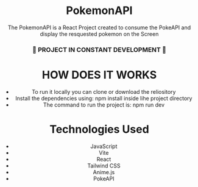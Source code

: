 <h1 align= "center">PokemonAPI</h1>

<div align= "center">
    <p>The PokemonAPI is a React Project created to consume the PokeAPI and display the resquested pokemon on the Screen <p>
</div>

<h3 align="center"> 🚧 PROJECT IN CONSTANT DEVELOPMENT 🚧</h3>

<div align="center">
    <h1>HOW DOES IT WORKS</h1>
        <ul>
        <li>To run it locally you can clone or download the reliository</li>
        <li>Install the dependencies using: npm install inside lihe project directory</li>
        <li>The command to run the project is: npm run dev</li>
        </ul>
</div>

<div align="center">
    <h1>Technologies Used</h1>
        <ul>
            <li>JavaScript</li>
            <li>Vite</li>
            <li>React</li>
            <li>Tailwind CSS</li>
            <li>Anime.js</li>
            <li>PokeAPI</li>
        </ul>
</div>

